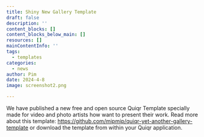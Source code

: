 ```yaml
---
title: Shiny New Gallery Template
draft: false
description: ''
content_blocks: []
content_blocks_below_main: []
resources: []
mainContentInfo: ''
tags:
  - templates
categories:
  - news
author: Pim
date: 2024-4-8
image: screenshot2.png

---
```


We have published a new free and open source Quiqr Template specially made for video and photo artists how want to present their work. Read more about this template: https://github.com/mipmip/quiqr-yet-another-gallery-template or download the template from within your Quiqr application.


